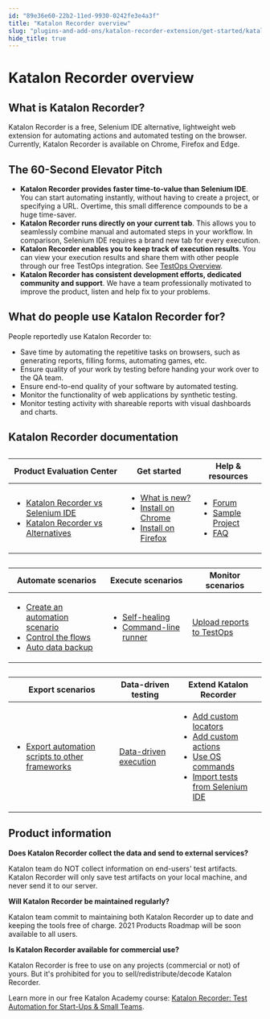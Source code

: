 ```yaml
---
id: "89e36e60-22b2-11ed-9930-0242fe3e4a3f"
title: "Katalon Recorder overview"
slug: "plugins-and-add-ons/katalon-recorder-extension/get-started/katalon-recorder-overview"
hide_title: true
---
```


# <a id="id_overview" class="anchor_top_offset"/><a id="ariaid-title1" class="anchor_top_offset"/><span xmlns="http://www.w3.org/1999/xhtml" className="ph">Katalon Recorder</span>  overview


## <a id="id_1" class="anchor_top_offset"/>What is Katalon Recorder?

<p xmlns="http://www.w3.org/1999/xhtml" className="p">Katalon Recorder is a free, Selenium IDE alternative, lightweight web extension for automating actions and automated testing on the browser. Currently, Katalon Recorder is available on Chrome, Firefox and Edge.</p> 

## <a id="id_2" class="anchor_top_offset"/>The 60-Second Elevator Pitch

<ul xmlns="http://www.w3.org/1999/xhtml" className="ul"><li className="li"><strong className="ph b">Katalon Recorder provides faster time-to-value than       Selenium IDE</strong>. You can start automating instantly, without     having to create a project, or specifying a URL. Overtime, this     small difference compounds to be a huge time-saver.</li><li className="li"><strong className="ph b">Katalon Recorder runs directly on your current       tab</strong>. This allows you to seamlessly combine manual and     automated steps in your workflow. In comparison, Selenium IDE     requires a brand new tab for every execution.</li><li className="li"><strong className="ph b">Katalon Recorder enables you to keep track of execution       results</strong>. You can view your execution results and share     them with other people through our free     TestOps integration. See <a className="xref" href="#">TestOps Overview</a>.</li><li className="li"><strong className="ph b">Katalon Recorder has consistent development efforts,       dedicated community and support</strong>. We have a team     professionally motivated to improve the product, listen and help     fix to your problems.</li></ul> 

## <a id="id_3" class="anchor_top_offset"/>What do people use Katalon Recorder for?

<p xmlns="http://www.w3.org/1999/xhtml" className="p">People reportedly use Katalon Recorder to:</p> 
<ul xmlns="http://www.w3.org/1999/xhtml" className="ul"><li className="li">Save time by automating the repetitive tasks on browsers, such     as generating reports, filling forms, automating games, etc.</li><li className="li">Ensure quality of your work by testing before handing your work     over to the QA team.</li><li className="li">Ensure end-to-end quality of your software by automated     testing.</li><li className="li">Monitor the functionality of web applications by synthetic     testing.</li><li className="li">Monitor testing activity with shareable reports with visual     dashboards and charts.</li></ul> 

## <a id="id_4" class="anchor_top_offset"/>Katalon Recorder documentation

<table xmlns="http://www.w3.org/1999/xhtml" className="table anchor_top_offset" id="id_4__65f5ece9-93b0-44b5-ad0e-7eb4c824d16d"><caption /><colgroup><col style={{width: '33.33333333333333%'}} /><col style={{width: '33.33333333333333%'}} /><col style={{width: '33.33333333333333%'}} /></colgroup><thead className="thead"><tr className><th className="entry anchor_top_offset" id="id_4__65f5ece9-93b0-44b5-ad0e-7eb4c824d16d__entry__1">Product Evaluation Center</th><th className="entry anchor_top_offset" id="id_4__65f5ece9-93b0-44b5-ad0e-7eb4c824d16d__entry__2">Get started</th><th className="entry anchor_top_offset" id="id_4__65f5ece9-93b0-44b5-ad0e-7eb4c824d16d__entry__3">Help &amp; resources</th></tr></thead><tbody className="tbody"><tr className><td className="entry" headers="id_4__65f5ece9-93b0-44b5-ad0e-7eb4c824d16d__entry__1 id_4__65f5ece9-93b0-44b5-ad0e-7eb4c824d16d__entry__2 id_4__65f5ece9-93b0-44b5-ad0e-7eb4c824d16d__entry__3 "><ul className="ul"><li className="li"><a className="xref" href="/plugins-and-add-ons/katalon-recorder-extension/production-evaluation-center/katalon-recorder-vs-selenium-ide">Katalon Recorder vs Selenium IDE</a></li><li className="li"><a className="xref" href="/plugins-and-add-ons/katalon-recorder-extension/production-evaluation-center/katalon-recorder-vs-alternatives">Katalon Recorder vs Alternatives</a></li></ul></td><td className="entry" headers="id_4__65f5ece9-93b0-44b5-ad0e-7eb4c824d16d__entry__1 id_4__65f5ece9-93b0-44b5-ad0e-7eb4c824d16d__entry__2 id_4__65f5ece9-93b0-44b5-ad0e-7eb4c824d16d__entry__3 "><ul className="ul"><li className="li"><a className="xref" href="/plugins-and-add-ons/katalon-recorder-extension/get-started/release-notes">What is new?</a></li><li className="li"><a className="xref j-external-link" href="https://chrome.google.com/webstore/detail/katalon-recorder-selenium/ljdobmomdgdljniojadhoplhkpialdid" target="_blank">Install on Chrome</a></li><li className="li"><a className="xref j-external-link" href="https://addons.mozilla.org/en-US/firefox/addon/katalon-automation-record/" target="_blank">Install on Firefox</a></li></ul></td><td className="entry" headers="id_4__65f5ece9-93b0-44b5-ad0e-7eb4c824d16d__entry__1 id_4__65f5ece9-93b0-44b5-ad0e-7eb4c824d16d__entry__2 id_4__65f5ece9-93b0-44b5-ad0e-7eb4c824d16d__entry__3 "><ul className="ul"><li className="li"><a className="xref j-external-link" href="https://forum.katalon.com/c/community-discussion/katalon-recorder/17" target="_blank">Forum</a></li><li className="li"><a className="xref" href="/plugins-and-add-ons/katalon-recorder-extension/help-and-resources/katalon-recorder-samples">Sample Project</a></li><li className="li"><a className="xref" href="/plugins-and-add-ons/katalon-recorder-extension/help-and-resources/katalon-recorder-faq-and-troubleshooting-instructions">FAQ</a></li></ul></td></tr></tbody></table> 
<table xmlns="http://www.w3.org/1999/xhtml" className="table anchor_top_offset" id="id_4__9dd4afac-a7c8-4ebc-b22d-c14f45d27e0f"><caption /><colgroup><col style={{width: '33.33333333333333%'}} /><col style={{width: '33.33333333333333%'}} /><col style={{width: '33.33333333333333%'}} /></colgroup><thead className="thead"><tr className><th className="entry anchor_top_offset" id="id_4__9dd4afac-a7c8-4ebc-b22d-c14f45d27e0f__entry__1">Automate scenarios</th><th className="entry anchor_top_offset" id="id_4__9dd4afac-a7c8-4ebc-b22d-c14f45d27e0f__entry__2">Execute scenarios</th><th className="entry anchor_top_offset" id="id_4__9dd4afac-a7c8-4ebc-b22d-c14f45d27e0f__entry__3">Monitor scenarios</th></tr></thead><tbody className="tbody"><tr className><td className="entry" headers="id_4__9dd4afac-a7c8-4ebc-b22d-c14f45d27e0f__entry__1 id_4__9dd4afac-a7c8-4ebc-b22d-c14f45d27e0f__entry__2 id_4__9dd4afac-a7c8-4ebc-b22d-c14f45d27e0f__entry__3 "><ul className="ul"><li className="li"><a className="xref" href="/plugins-and-add-ons/katalon-recorder-extension/get-your-job-done/automate-scenarios/create-your-first-automation-script-in-katalon-recorder">Create an automation scenario</a></li><li className="li"><a className="xref" href="/plugins-and-add-ons/katalon-recorder-extension/get-your-job-done/automate-scenarios/control-the-flows/handle-conditional-cases-in-your-tests-with-katalon-recorder">Control the flows</a></li><li className="li"><a className="xref" href="/plugins-and-add-ons/katalon-recorder-extension/get-your-job-done/automate-scenarios/back-up-data-automatically-with-katalon-recorder">Auto data backup</a></li></ul></td><td className="entry" headers="id_4__9dd4afac-a7c8-4ebc-b22d-c14f45d27e0f__entry__1 id_4__9dd4afac-a7c8-4ebc-b22d-c14f45d27e0f__entry__2 id_4__9dd4afac-a7c8-4ebc-b22d-c14f45d27e0f__entry__3 "><ul className="ul"><li className="li"><a className="xref" href="/plugins-and-add-ons/katalon-recorder-extension/get-your-job-done/execute-scenarios/use-the-self-healing-function-in-katalon-recorder">Self-healing</a></li><li className="li"><a className="xref" href="/plugins-and-add-ons/katalon-recorder-extension/get-your-job-done/execute-scenarios/use-the-command-line-runner-in-katalon-recorder">Command-line runner</a></li></ul></td><td className="entry" headers="id_4__9dd4afac-a7c8-4ebc-b22d-c14f45d27e0f__entry__1 id_4__9dd4afac-a7c8-4ebc-b22d-c14f45d27e0f__entry__2 id_4__9dd4afac-a7c8-4ebc-b22d-c14f45d27e0f__entry__3 "><a className="xref" href="#">Upload reports to TestOps</a></td></tr></tbody></table> 
<table xmlns="http://www.w3.org/1999/xhtml" className="table anchor_top_offset" id="id_4__56776432-0ca7-4a0e-872c-7638f96eb9a6"><caption /><colgroup><col style={{width: '33.33333333333333%'}} /><col style={{width: '33.33333333333333%'}} /><col style={{width: '33.33333333333333%'}} /></colgroup><thead className="thead"><tr className><th className="entry anchor_top_offset" id="id_4__56776432-0ca7-4a0e-872c-7638f96eb9a6__entry__1">Export scenarios</th><th className="entry anchor_top_offset" id="id_4__56776432-0ca7-4a0e-872c-7638f96eb9a6__entry__2">Data-driven testing</th><th className="entry anchor_top_offset" id="id_4__56776432-0ca7-4a0e-872c-7638f96eb9a6__entry__3">Extend Katalon Recorder</th></tr></thead><tbody className="tbody"><tr className><td className="entry" headers="id_4__56776432-0ca7-4a0e-872c-7638f96eb9a6__entry__1 id_4__56776432-0ca7-4a0e-872c-7638f96eb9a6__entry__2 id_4__56776432-0ca7-4a0e-872c-7638f96eb9a6__entry__3 "><ul className="ul"><li className="li"><a className="xref" href="/plugins-and-add-ons/katalon-recorder-extension/get-your-job-done/export-scenarios/export-katalon-recorder-scripts-to-other-frameworks">Export automation scripts to other frameworks</a></li></ul></td><td className="entry" headers="id_4__56776432-0ca7-4a0e-872c-7638f96eb9a6__entry__1 id_4__56776432-0ca7-4a0e-872c-7638f96eb9a6__entry__2 id_4__56776432-0ca7-4a0e-872c-7638f96eb9a6__entry__3 "><a className="xref" href="/plugins-and-add-ons/katalon-recorder-extension/get-your-job-done/data-driven-testing/data-driven-testing-in-katalon-recorder">Data-driven execution</a></td><td className="entry" headers="id_4__56776432-0ca7-4a0e-872c-7638f96eb9a6__entry__1 id_4__56776432-0ca7-4a0e-872c-7638f96eb9a6__entry__2 id_4__56776432-0ca7-4a0e-872c-7638f96eb9a6__entry__3 "><ul className="ul"><li className="li"><a className="xref" href="/plugins-and-add-ons/katalon-recorder-extension/get-your-job-done/extend-katalon-recorder/extension-scripts-aka-user-extensions.js-for-custom-locator-builders-and-actions-in-katalon-recorder#id_1">Add custom locators</a></li><li className="li"><a className="xref" href="/plugins-and-add-ons/katalon-recorder-extension/get-your-job-done/extend-katalon-recorder/extension-scripts-aka-user-extensions.js-for-custom-locator-builders-and-actions-in-katalon-recorder#id_3">Add custom actions</a></li><li className="li"><a className="xref" href="/plugins-and-add-ons/katalon-recorder-extension/get-your-job-done/extend-katalon-recorder/katalon-recorder-helper-tool#id_5">Use OS commands</a></li><li className="li"><a className="xref" href="/plugins-and-add-ons/katalon-recorder-extension/get-your-job-done/extend-katalon-recorder/import-tests-from-selenium-ide-to-katalon-recorder">Import tests from Selenium IDE</a></li></ul></td></tr></tbody></table> 

## <a id="id_5" class="anchor_top_offset"/>Product information

<p xmlns="http://www.w3.org/1999/xhtml" className="p"><strong className="ph b">Does Katalon Recorder collect the data and send to     external services?</strong> </p> 
<p xmlns="http://www.w3.org/1999/xhtml" className="p">Katalon team do NOT collect information on end-users' test   artifacts. Katalon Recorder will only save test artifacts on your   local machine, and never send it to our server.</p> 
<p xmlns="http://www.w3.org/1999/xhtml" className="p"><strong className="ph b">Will Katalon Recorder be maintained     regularly?</strong> </p> 
<p xmlns="http://www.w3.org/1999/xhtml" className="p">Katalon team commit to maintaining both Katalon Recorder up   to date and keeping the tools free of charge. 2021 Products Roadmap   will be soon available to all users.</p> 
<p xmlns="http://www.w3.org/1999/xhtml" className="p"><strong className="ph b">Is Katalon Recorder available for commercial     use?</strong> </p> 
<p xmlns="http://www.w3.org/1999/xhtml" className="p">Katalon Recorder is free to use on any projects (commercial   or not) of yours. But it's prohibited for you to   sell/redistribute/decode Katalon Recorder.</p> 
<p xmlns="http://www.w3.org/1999/xhtml" className="p">Learn more in our free Katalon Academy course:  <a className="xref j-external-link" href="https://academy.katalon.com/courses/browser-automation/?utm_source=kat_docs&utm_medium=kr_overview" target="_blank">Katalon Recorder: Test Automation for Start-Ups &amp; Small Teams</a>.</p> 
